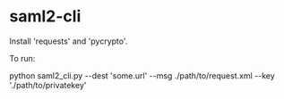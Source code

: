 # saml2-cli

Install 'requests' and 'pycrypto'.

To run:

python saml2_cli.py --dest 'some.url' --msg ./path/to/request.xml --key './path/to/privatekey'

